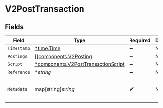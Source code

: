 # V2PostTransaction


## Fields

| Field                                                                                     | Type                                                                                      | Required                                                                                  | Description                                                                               | Example                                                                                   |
| ----------------------------------------------------------------------------------------- | ----------------------------------------------------------------------------------------- | ----------------------------------------------------------------------------------------- | ----------------------------------------------------------------------------------------- | ----------------------------------------------------------------------------------------- |
| `Timestamp`                                                                               | [*time.Time](https://pkg.go.dev/time#Time)                                                | :heavy_minus_sign:                                                                        | N/A                                                                                       |                                                                                           |
| `Postings`                                                                                | [][components.V2Posting](../../models/components/v2posting.md)                            | :heavy_minus_sign:                                                                        | N/A                                                                                       |                                                                                           |
| `Script`                                                                                  | [*components.V2PostTransactionScript](../../models/components/v2posttransactionscript.md) | :heavy_minus_sign:                                                                        | N/A                                                                                       |                                                                                           |
| `Reference`                                                                               | **string*                                                                                 | :heavy_minus_sign:                                                                        | N/A                                                                                       | ref:001                                                                                   |
| `Metadata`                                                                                | map[string]*string*                                                                       | :heavy_check_mark:                                                                        | N/A                                                                                       | {<br/>"admin": "true"<br/>}                                                               |